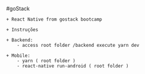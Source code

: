 #goStack

    + React Native from gostack bootcamp 
    
    + Instruções

    + Backend:
        - access root folder /backend execute yarn dev

    + Mobile:
        - yarn ( root folder )
        - react-native run-android ( root folder )